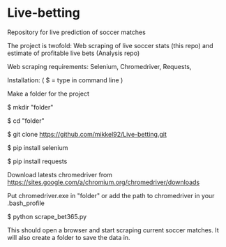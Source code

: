 # Live-betting
Repository for live prediction of soccer matches

The project is twofold: Web scraping of live soccer stats (this repo) and estimate of profitable live bets (Analysis repo)

Web scraping requirements: Selenium, Chromedriver, Requests,



Installation: ( $ = type in command line )

Make a folder for the project 

$ mkdir "folder" 

$ cd "folder"

$ git clone https://github.com/mikkel92/Live-betting.git

$ pip install selenium

$ pip install requests

Download latests chromedriver from https://sites.google.com/a/chromium.org/chromedriver/downloads 

Put chromedriver.exe in "folder" or add the path to chromedriver in your .bash_profile

$ python scrape_bet365.py

This should open a browser and start scraping current soccer matches. It will also create a folder to save the data in.



